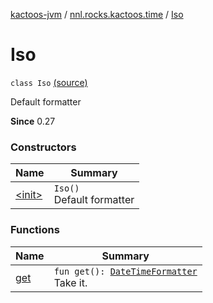 [kactoos-jvm](../../index.md) / [nnl.rocks.kactoos.time](../index.md) / [Iso](./index.md)

# Iso

`class Iso` [(source)](https://github.com/neonailol/kactoos/blob/master/kactoos-jvm/src/main/kotlin/nnl/rocks/kactoos/time/Iso.kt#L10)

Default formatter

**Since**
0.27

### Constructors

| Name | Summary |
|---|---|
| [&lt;init&gt;](-init-.md) | `Iso()`<br>Default formatter |

### Functions

| Name | Summary |
|---|---|
| [get](get.md) | `fun get(): `[`DateTimeFormatter`](http://docs.oracle.com/javase/8/docs/api/java/time/format/DateTimeFormatter.html)<br>Take it. |
